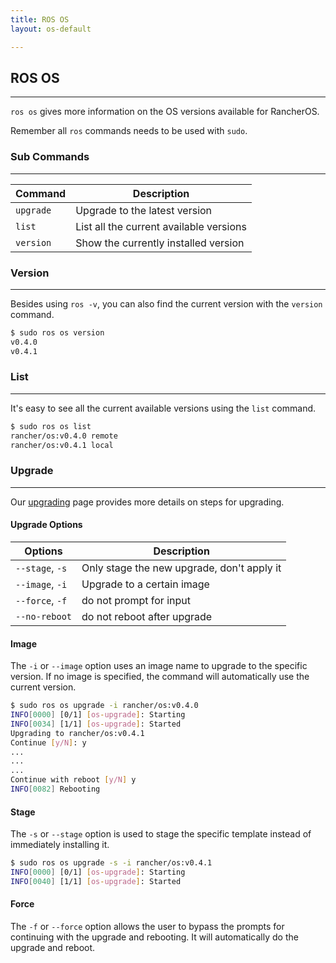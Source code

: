 ```yaml
---
title: ROS OS
layout: os-default

---
```


## ROS OS
---

`ros os` gives more information on the OS versions available for RancherOS. 

Remember all `ros` commands needs to be used with `sudo`. 

### Sub Commands
---
|Command | Description |
|--------|-------------|
|`upgrade` |	Upgrade to the latest version |
|`list`	|	List all the current available versions |
| `version` | Show the currently installed version|


### Version 
---
Besides using `ros -v`, you can also find the current version with the `version` command. 

```bash
$ sudo ros os version
v0.4.0
v0.4.1
```

### List
---
It's easy to see all the current available versions using the `list` command. 

```bash
$ sudo ros os list
rancher/os:v0.4.0 remote
rancher/os:v0.4.1 local
```

### Upgrade
---
Our [upgrading]({{site.baseurl}}/os/upgrading/) page provides more details on steps for upgrading.

#### Upgrade Options

|Options | Description |
|--------|-------------|
|`--stage`, `-s`	|Only stage the new upgrade, don't apply it|
|`--image`, `-i` 	|Upgrade to a certain image|
|  `--force`, `-f` |	do not prompt for input|
|  `--no-reboot` |	do not reboot after upgrade |

#### Image

The `-i` or `--image` option uses an image name to upgrade to the specific version. If no image is specified, the command will automatically use the current version.

```bash
$ sudo ros os upgrade -i rancher/os:v0.4.0    
INFO[0000] [0/1] [os-upgrade]: Starting
INFO[0034] [1/1] [os-upgrade]: Started
Upgrading to rancher/os:v0.4.1
Continue [y/N]: y
...
...
...
Continue with reboot [y/N] y
INFO[0082] Rebooting 
```

#### Stage

The `-s` or `--stage` option is used to stage the specific template instead of immediately installing it. 

```bash
$ sudo ros os upgrade -s -i rancher/os:v0.4.1
INFO[0000] [0/1] [os-upgrade]: Starting
INFO[0040] [1/1] [os-upgrade]: Started
```

#### Force 

The `-f` or `--force` option allows the user to bypass the prompts for continuing with the upgrade and rebooting. It will automatically do the upgrade and reboot.

<br>



